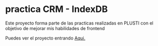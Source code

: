 # practica CRM - IndexDB
Este proyecto forma parte de las practicas realizadas en PLUSTI con el objetivo de mejorar mis habilidades de frontend

Puedes ver el proyecto entrando [Aqui.](https://javierborja2000.github.io/Practicas_maquetacion-PLUSTI/)